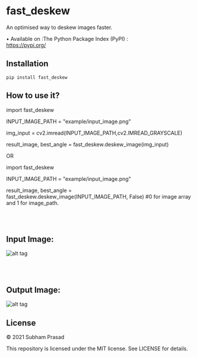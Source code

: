 # fast_deskew
An optimised way to deskew images faster.

• Available on :The Python Package Index (PyPI)  :<br /> https://pypi.org/
## Installation
```pip install fast_deskew```

## How to use it?
import fast_deskew

INPUT_IMAGE_PATH = "example/input_image.png"

img_input = cv2.imread(INPUT_IMAGE_PATH,cv2.IMREAD_GRAYSCALE)

result_image, best_angle = fast_deskew.deskew_image(img_input)

OR 

import fast_deskew

INPUT_IMAGE_PATH = "example/input_image.png"

result_image, best_angle = fast_deskew.deskew_image(INPUT_IMAGE_PATH, False) #0 for image array and 1 for image_path.

<br /> 
<br /> 

## Input Image:

 ![alt tag](https://github.com/Subhamp7/fast_deskew/blob/master/readme_resources/input_image.png)

<br /> 
<br /> 

 ## Output Image:

 ![alt tag](https://github.com/Subhamp7/fast_deskew/blob/master/readme_resources/result_image.png)


 ## License

© 2021 Subham Prasad

This repository is licensed under the MIT license. See LICENSE for details.